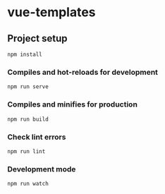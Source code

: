 # vue-templates

## Project setup
```
npm install
```

### Compiles and hot-reloads for development
```
npm run serve
```

### Compiles and minifies for production
```
npm run build
```

### Check lint errors
```
npm run lint
```
### Development mode
```
npm run watch
```
